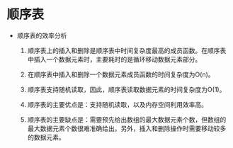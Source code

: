 # 顺序表
- 顺序表的效率分析

  1. 顺序表上的插入和删除是顺序表中时间复杂度最高的成员函数。在顺序表中插入一个数据元素时，主要耗时的是循环移动数据元素部分。
  
  2. 在顺序表中插入和删除一个数据元素成员函数的时间复杂度为O(n)。
  
  3. 顺序表支持随机读取，因此，顺序表读取数据元素的时间复杂度为O(1)。
  
  4. 顺序表的主要优点是：支持随机读取，以及内存空间利用效率高。
  
  5. 顺序表的主要缺点是：需要预先给出数组的最大数据元素个数，但数组的最大数据元素个数很难准确给出。另外，插入和删除操作时需要移动较多的数据元素。
  
